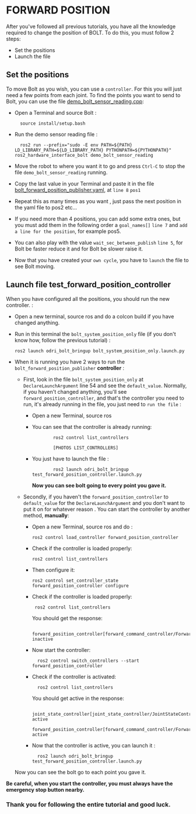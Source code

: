 # FORWARD POSITION

After you've followed all previous tutorials, you have all the knowledge required to change the position of BOLT. To do this, you must follow 2 steps:
- Set the positions
- Launch the file


## Set the positions


To move Bolt as you wish, you can use a `controller`. For this you will just need a few points from each joint. To find the points you want to send to Bolt, you can use the file [demo_bolt_sensor_reading.cpp](https://github.com/stack-of-tasks/odri_bolt_robot/blob/main/ros2_hardware_interface_bolt/test/demo_bolt_sensor_reading.cpp):

- Open a Terminal and source Bolt :

        source install/setup.bash

- Run the demo sensor reading file :

        ros2 run --prefix="sudo -E env PATH=${PATH} LD_LIBRARY_PATH=${LD_LIBRARY_PATH} PYTHONPATH=${PYTHONPATH}" ros2_hardware_interface_bolt demo_bolt_sensor_reading

- Move the robot to where you want it to go and press `Ctrl-C` to stop the file `demo_bolt_sensor_reading` running.

- Copy the last value in your Terminal and paste it in the file [bolt_forward_position_publisher.yaml](https://github.com/stack-of-tasks/odri_bolt_robot/blob/main/odri_bolt_bringup/config/bolt_forward_position_publisher.yaml), at `line 8`
`pos1`

- Repeat this as many times as you want , just pass the next position in the yaml file to pos2 etc...

- If you need more than 4 positions, you can add some extra ones, but you must add them in the following order a `goal_names[]`
`line 7` and `add a line for the position`, for example pos5.

- You can also play with the value `wait_sec_between_publish` `line 5`, for Bolt be faster reduce it and for Bolt be slower raise it.

- Now that you have created your `own cycle`, you have  to `launch` the file to see Bolt moving.


## Launch file test_forward_position_controller
When you have configured all the positions, you should run the new controller. :

- Open a new terminal, source ros and do a colcon build if you have changed anything.


- Run in this terminal the `bolt_system_position_only` file (if you don't know how, follow the previous tutorial) :

      ros2 launch odri_bolt_bringup bolt_system_position_only.launch.py

- When it is running you have 2 ways to run the `bolt_forward_position_publisher` **controller** :

    - First, look in the file `bolt_system_position_only` at `DeclareLaunchArgument` line 54 and see the `default_value`. Normally, if you haven't changed anything, you'll see `forward_position_controller`, and that's the controller you need to run, it's already running in the file, you just need to `run the file` :

        - Open a new Terminal, source ros

        - You can see that the controller is already running:

                      ros2 control list_controllers

                      [PHOTOS LIST_CONTROLLERS]

        - You just have to launch the file :

                      ros2 launch odri_bolt_bringup test_forward_position_controller.launch.py

          **Now you can see bolt going to every point you gave it.**


    - Secondly, if you haven't the `forward_position_controller` to `default_value` for the `DeclareLaunchArgument` and you don't want to put it on for whatever reason . You can start the controller by another method, **manually**:
      - Open a new Terminal, source ros and do :

            ros2 control load_controller forward_position_controller

      - Check if the controller is loaded properly:

            ros2 control list_controllers

      - Then configure it:

            ros2 control set_controller_state forward_position_controller configure

      -  Check if the controller is loaded properly:

              ros2 control list_controllers

          You should get the response:

              forward_position_controller[forward_command_controller/ForwardCommandController] inactive

      - Now start the controller:

              ros2 control switch_controllers --start forward_position_controller

      - Check if the controller is activated:

              ros2 control list_controllers

         You should get active in the response:

              joint_state_controller[joint_state_controller/JointStateController] active
              forward_position_controller[forward_command_controller/ForwardCommandController] active

      - Now that the controller is active, you can launch it :

              ros2 launch odri_bolt_bringup test_forward_position_controller.launch.py

     Now you can see the bolt go to each point you gave it.


**Be careful, when you start the controller, you must always have the emergency stop button nearby.**

### Thank you for following the entire tutorial and good luck.
